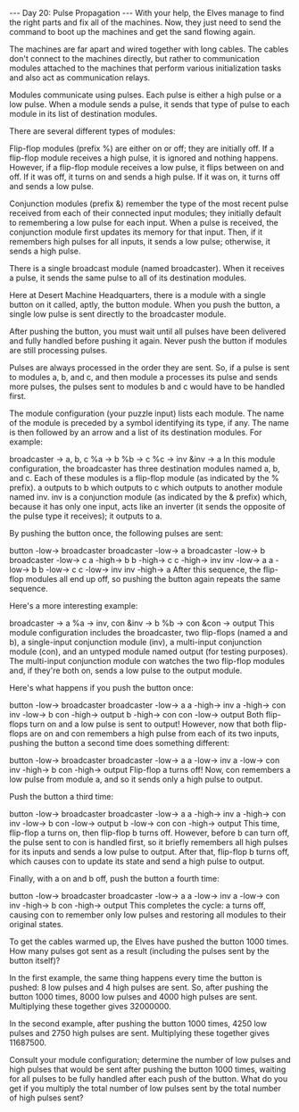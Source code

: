 --- Day 20: Pulse Propagation ---
With your help, the Elves manage to find the right parts and fix all of the machines. Now, they just need to send the command to boot up the machines and get the sand flowing again.

The machines are far apart and wired together with long cables. The cables don't connect to the machines directly, but rather to communication modules attached to the machines that perform various initialization tasks and also act as communication relays.

Modules communicate using pulses. Each pulse is either a high pulse or a low pulse. When a module sends a pulse, it sends that type of pulse to each module in its list of destination modules.

There are several different types of modules:

Flip-flop modules (prefix %) are either on or off; they are initially off. If a flip-flop module receives a high pulse, it is ignored and nothing happens. However, if a flip-flop module receives a low pulse, it flips between on and off. If it was off, it turns on and sends a high pulse. If it was on, it turns off and sends a low pulse.

Conjunction modules (prefix &) remember the type of the most recent pulse received from each of their connected input modules; they initially default to remembering a low pulse for each input. When a pulse is received, the conjunction module first updates its memory for that input. Then, if it remembers high pulses for all inputs, it sends a low pulse; otherwise, it sends a high pulse.

There is a single broadcast module (named broadcaster). When it receives a pulse, it sends the same pulse to all of its destination modules.

Here at Desert Machine Headquarters, there is a module with a single button on it called, aptly, the button module. When you push the button, a single low pulse is sent directly to the broadcaster module.

After pushing the button, you must wait until all pulses have been delivered and fully handled before pushing it again. Never push the button if modules are still processing pulses.

Pulses are always processed in the order they are sent. So, if a pulse is sent to modules a, b, and c, and then module a processes its pulse and sends more pulses, the pulses sent to modules b and c would have to be handled first.

The module configuration (your puzzle input) lists each module. The name of the module is preceded by a symbol identifying its type, if any. The name is then followed by an arrow and a list of its destination modules. For example:

broadcaster -> a, b, c
%a -> b
%b -> c
%c -> inv
&inv -> a
In this module configuration, the broadcaster has three destination modules named a, b, and c. Each of these modules is a flip-flop module (as indicated by the % prefix). a outputs to b which outputs to c which outputs to another module named inv. inv is a conjunction module (as indicated by the & prefix) which, because it has only one input, acts like an inverter (it sends the opposite of the pulse type it receives); it outputs to a.

By pushing the button once, the following pulses are sent:

button -low-> broadcaster
broadcaster -low-> a
broadcaster -low-> b
broadcaster -low-> c
a -high-> b
b -high-> c
c -high-> inv
inv -low-> a
a -low-> b
b -low-> c
c -low-> inv
inv -high-> a
After this sequence, the flip-flop modules all end up off, so pushing the button again repeats the same sequence.

Here's a more interesting example:

broadcaster -> a
%a -> inv, con
&inv -> b
%b -> con
&con -> output
This module configuration includes the broadcaster, two flip-flops (named a and b), a single-input conjunction module (inv), a multi-input conjunction module (con), and an untyped module named output (for testing purposes). The multi-input conjunction module con watches the two flip-flop modules and, if they're both on, sends a low pulse to the output module.

Here's what happens if you push the button once:

button -low-> broadcaster
broadcaster -low-> a
a -high-> inv
a -high-> con
inv -low-> b
con -high-> output
b -high-> con
con -low-> output
Both flip-flops turn on and a low pulse is sent to output! However, now that both flip-flops are on and con remembers a high pulse from each of its two inputs, pushing the button a second time does something different:

button -low-> broadcaster
broadcaster -low-> a
a -low-> inv
a -low-> con
inv -high-> b
con -high-> output
Flip-flop a turns off! Now, con remembers a low pulse from module a, and so it sends only a high pulse to output.

Push the button a third time:

button -low-> broadcaster
broadcaster -low-> a
a -high-> inv
a -high-> con
inv -low-> b
con -low-> output
b -low-> con
con -high-> output
This time, flip-flop a turns on, then flip-flop b turns off. However, before b can turn off, the pulse sent to con is handled first, so it briefly remembers all high pulses for its inputs and sends a low pulse to output. After that, flip-flop b turns off, which causes con to update its state and send a high pulse to output.

Finally, with a on and b off, push the button a fourth time:

button -low-> broadcaster
broadcaster -low-> a
a -low-> inv
a -low-> con
inv -high-> b
con -high-> output
This completes the cycle: a turns off, causing con to remember only low pulses and restoring all modules to their original states.

To get the cables warmed up, the Elves have pushed the button 1000 times. How many pulses got sent as a result (including the pulses sent by the button itself)?

In the first example, the same thing happens every time the button is pushed: 8 low pulses and 4 high pulses are sent. So, after pushing the button 1000 times, 8000 low pulses and 4000 high pulses are sent. Multiplying these together gives 32000000.

In the second example, after pushing the button 1000 times, 4250 low pulses and 2750 high pulses are sent. Multiplying these together gives 11687500.

Consult your module configuration; determine the number of low pulses and high pulses that would be sent after pushing the button 1000 times, waiting for all pulses to be fully handled after each push of the button. What do you get if you multiply the total number of low pulses sent by the total number of high pulses sent?

